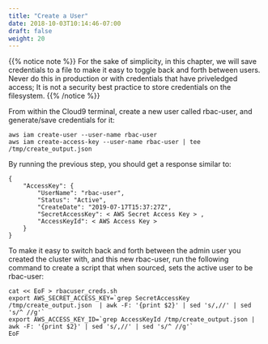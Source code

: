 ```yaml
---
title: "Create a User"
date: 2018-10-03T10:14:46-07:00
draft: false
weight: 20
---
```


{{% notice note %}}
For the sake of simplicity, in this chapter, we will save credentials to a file to make it easy to toggle back and forth between users.  Never do this in production or with credentials that have priveledged access; It is not a security best practice to store credentials on the filesystem.
{{% /notice %}}

From within the Cloud9 terminal, create a new user called rbac-user, and generate/save credentials for it:

```
aws iam create-user --user-name rbac-user
aws iam create-access-key --user-name rbac-user | tee /tmp/create_output.json
```

By running the previous step, you should get a response similar to:

```
{
	"AccessKey": {
		"UserName": "rbac-user",
		"Status": "Active",
		"CreateDate": "2019-07-17T15:37:27Z",
		"SecretAccessKey": < AWS Secret Access Key > ,
		"AccessKeyId": < AWS Access Key >
	}
}
```

To make it easy to switch back and forth between the admin user you created the cluster with, and this new rbac-user, run the following command to create a script that when sourced, sets the active user to be rbac-user:

```
cat << EoF > rbacuser_creds.sh
export AWS_SECRET_ACCESS_KEY=`grep SecretAccessKey /tmp/create_output.json  | awk -F: '{print $2}' | sed 's/,//' | sed 's/^ //g'`
export AWS_ACCESS_KEY_ID=`grep AccessKeyId /tmp/create_output.json | awk -F: '{print $2}' | sed 's/,//' | sed 's/^ //g'`
EoF
```
